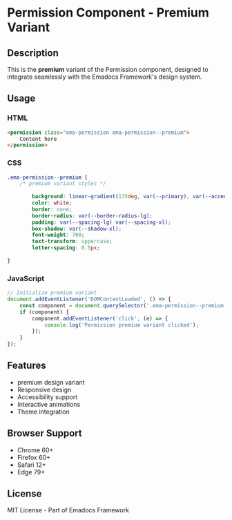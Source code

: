 # Permission Component - Premium Variant

## Description
This is the **premium** variant of the Permission component, designed to integrate seamlessly with the Emadocs Framework's design system.

## Usage

### HTML
```html
<permission class="ema-permission ema-permission--premium">
    Content here
</permission>
```

### CSS
```css
.ema-permission--premium {
    /* premium variant styles */
    
        background: linear-gradient(135deg, var(--primary), var(--accent));
        color: white;
        border: none;
        border-radius: var(--border-radius-lg);
        padding: var(--spacing-lg) var(--spacing-xl);
        box-shadow: var(--shadow-xl);
        font-weight: 700;
        text-transform: uppercase;
        letter-spacing: 0.5px;
    
}
```

### JavaScript
```javascript
// Initialize premium variant
document.addEventListener('DOMContentLoaded', () => {
    const component = document.querySelector('.ema-permission--premium');
    if (component) {
        component.addEventListener('click', (e) => {
            console.log('Permission premium variant clicked');
        });
    }
});
```

## Features
- premium design variant
- Responsive design
- Accessibility support
- Interactive animations
- Theme integration

## Browser Support
- Chrome 60+
- Firefox 60+
- Safari 12+
- Edge 79+

## License
MIT License - Part of Emadocs Framework
